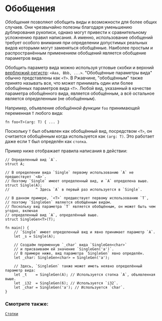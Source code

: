 # Обобщения

*Обобщения* позволяют обобщить виды и возможности для более общих случаев. Они
чрезвычайно полезны благодаря уменьшению дублирования рукописи, однако могут привести к
сравнительному усложнению правил написания. А именно, использование обобщений требует особого
внимания при определении допустимых реальных видов которыми могут заменяться обобщённые.
Наиболее простым и распространённым применением обобщений является обобщение параметров
вида.

Обобщить параметр вида можно используя угловые скобки и верхний [верблюжий регистр](https://en.wikipedia.org/wiki/CamelCase):
`<Aaa, Bbb, ...>`. "Обобщённые параметры вида" обычно представлены как `<T>`. В Ржавчине,
"обобщённым" также принято называть все, что может принимать один или более обобщённых
параметров вида `<T>`. Любой вид, указанный в качестве параметра обобщённого вида,
является обобщённым, а всё остальное является определенным (не обобщённым).

Например, объявление *обобщённой функции* `foo` принимающей переменная `T` любого вида:

```rust,ignore
fn foo<T>(arg: T) { ... }
```

Поскольку `T` был объявлен как обобщённый вид, посредством `<T>`, он считается обобщённым
когда используется как `(arg: T)`. Это работает даже если `T` был определён как `стопка`.

Пример ниже отображает правила написания в действии:

```rust,editable
// Определенный вид `A`.
struct A;

// В определении вида `Single` первому использованию `A` не предшествует `<A>`.
// Поэтому `Single` имеет определенный вид, и `A` определена выше.
struct Single(A);
//            ^ Здесь `A` в первый раз используется в `Single`.

// В данном примере, `<T>` предшествует первому использованию `T`,
// поэтому `SingleGen` является обобщённым видом.
// Поскольку вид параметра `T` является обобщённым, он может быть чем угодно, включая
// определенный вид `A`, определённый выше.
struct SingleGen<T>(T);

fn main() {
    // `Single` имеет определенный вид и явно принимает параметр `A`.
    let _s = Single(A);

    // Создаём переменную `_char` вида `SingleGen<char>`
    // и присваиваем ей значение `SingleGen('a')`.
    // В примере ниже, вид параметра `SingleGen` явно определён.
    let _char: SingleGen<char> = SingleGen('a');

    // Здесь, `SingleGen` также может иметь неявно определённый параметр вида:
    let _t    = SingleGen(A); // Используется стопка `A`, объявленная выше.
    let _i32  = SingleGen(6); // Используется `i32`.
    let _char = SingleGen('a'); // Используется `char`.
}
```

### Смотрите также:

[`Стопки` ](custom_types/structs.md)
